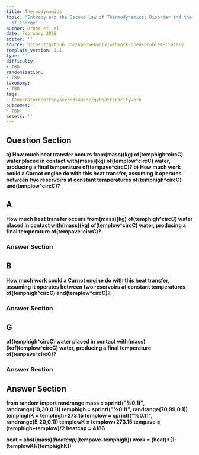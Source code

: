 ```yaml
---
title: Thermodynamics
topic: 'Entropy and the Second Law of Thermodynamics: Disorder and the Unavailability
  of Energy'
author: Urone et. al
date: February 2018
editor: ''
source: https://github.com/openwebwork/webwork-open-problem-library
template_version: 1.1
type: ''
difficulty:
- TBD
randomization:
- TBD
taxonomy:
- TBD
tags:
- temperatureentropysecondlawenergyheatcapacitywork
outcomes:
- TBD
assets: ''
---
```


## Question Section 

<b>
a) How much heat transfer occurs from(mass)(kg) of(temphigh^circC) water placed in contact with(mass)(kg) of(templow^circC) water, producing a final temperature of(tempave^circC)?
b) How much work could a Carnot engine do with this heat transfer, assuming it operates between two reservoirs at constant temperatures of(temphigh^circC) and(templow^circC)?

## A
How much heat transfer occurs from(mass)(kg) of(temphigh^circC) water placed in contact with(mass)(kg) of(templow^circC) water, producing a final temperature of(tempave^circC)?
### Answer Section
## B
How much work could a Carnot engine do with this heat transfer, assuming it operates between two reservoirs at constant temperatures of(temphigh^circC) and(templow^circC)?
### Answer Section
## G
of(temphigh^circC) water placed in contact with(mass)(kof(templow^circC) water, producing a final temperature of(tempave^circC)?
### Answer Section


## Answer Section

from random import randrange
mass = sprintf("%0.1f", randrange(10,30,0.1))
temphigh = sprintf("%0.1f", randrange(70,99,0.1))
temphighK = temphigh+273.15
templow = sprintf("%0.1f", randrange(5,20,0.1))
templowK = templow+273.15
tempave = (temphigh+templow)/2
heatcap = 4186

heat = abs((mass)*(heatcap)*(tempave-temphigh))
work = (heat)*(1-(templowK)/(temphighK))